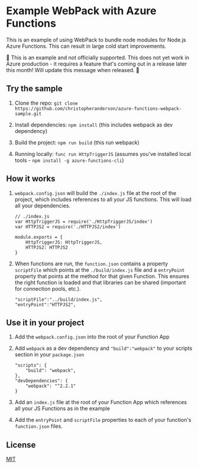 # Example WebPack with Azure Functions

This is an example of using WebPack to bundle node modules for Node.js Azure Functions. This can result in large cold start improvements.

:construction: This is an example and not officially supported. This does not yet work in Azure production - it requires a feature that's coming out in a release later this month! Will update this message when released. :construction:

## Try the sample

1. Clone the repo: `git clone https://github.com/christopheranderson/azure-functions-webpack-sample.git`

2. Install dependencies: `npm install` (this includes webpack as dev dependency)

3. Build the project: `npm run build` (this run webpack)

4. Running locally: `func run HttpTriggerJS` (assumes you've installed local tools - `npm install -g azure-functions-cli`)

## How it works

1. `webpack.config.json` will build the `./index.js` file at the root of the project, which includes references to all your JS functions. This will load all your dependencies.

    ```
    // ./index.js
    var HttpTriggerJS = require('./HttpTriggerJS/index')
    var HTTPJS2 = require('./HTTPJS2/index')

    module.exports = {
        HttpTriggerJS: HttpTriggerJS,
        HTTPJS2: HTTPJS2
    }
    ```

2. When functions are run, the `function.json` contains a property `scriptFile` which points at the `./build/index.js` file and a `entryPoint` property that points at the method for that given Function. This ensures the right function is loaded and that libraries can be shared (important for connection pools, etc.).

    ```
    "scriptFile":"../build/index.js",
    "entryPoint":"HTTPJS2",
    ```

## Use it in your project

1. Add the `webpack.config.json` into the root of your Function App

2. Add `webpack` as a dev dependency and `"build":"webpack"` to your scripts section in your `package.json`

    ```
    "scripts": {
        "build": "webpack",
    },
    "devDependencies": {
        "webpack": "^2.2.1"
    }
    ```

3. Add an `index.js` file at the root of your Function App which references all your JS Functions as in the example

4. Add the `entryPoint` and `scriptFile` properties to each of your function's `function.json` files.


## License

[MIT](LICENSE)



